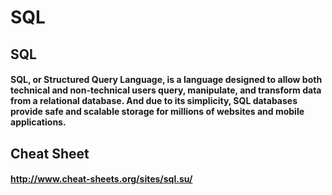 #  SQL

## SQL

#### SQL, or Structured Query Language, is a language designed to allow both technical and non-technical users query, manipulate, and transform data from a relational database. And due to its simplicity, SQL databases provide safe and scalable storage for millions of websites and mobile applications.

## Cheat Sheet

#### http://www.cheat-sheets.org/sites/sql.su/
